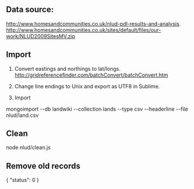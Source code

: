 
## Data source:

http://www.homesandcommunities.co.uk/nlud-pdl-results-and-analysis.
http://www.homesandcommunities.co.uk/sites/default/files/our-work/NLUD2009SitesMV.zip

## Import

1. Convert eastings and northings to lat/longs.
http://gridreferencefinder.com/batchConvert/batchConvert.htm

2. Change line endings to Unix and export as UTF8 in Sublime.

3. Import

mongoimport --db landwiki --collection lands --type csv --headerline --file nlud/land.csv


## Clean

node nlud/clean.js

## Remove old records

{ "status": 0 }

